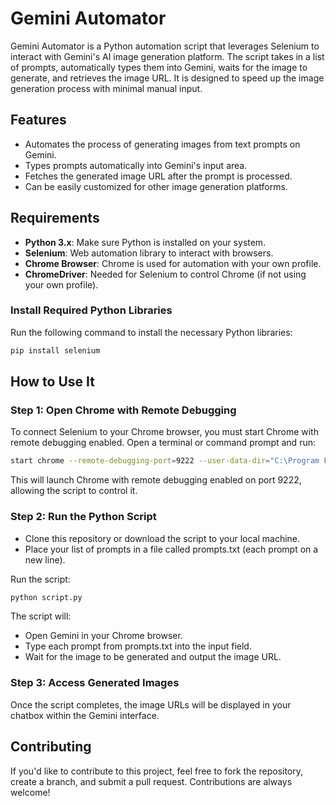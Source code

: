 # Gemini Automator
Gemini Automator is a Python automation script that leverages Selenium to interact with Gemini's AI image generation platform. The script takes in a list of prompts, automatically types them into Gemini, waits for the image to generate, and retrieves the image URL. It is designed to speed up the image generation process with minimal manual input.

## Features

- Automates the process of generating images from text prompts on Gemini.
- Types prompts automatically into Gemini's input area.
- Fetches the generated image URL after the prompt is processed.
- Can be easily customized for other image generation platforms.

## Requirements

- **Python 3.x**: Make sure Python is installed on your system.
- **Selenium**: Web automation library to interact with browsers.
- **Chrome Browser**: Chrome is used for automation with your own profile.
- **ChromeDriver**: Needed for Selenium to control Chrome (if not using your own profile).

### Install Required Python Libraries

Run the following command to install the necessary Python libraries:

```bash
pip install selenium
```

## How to Use It

### Step 1: Open Chrome with Remote Debugging
To connect Selenium to your Chrome browser, you must start Chrome with remote debugging enabled. Open a terminal or command prompt and run:

```bash
start chrome --remote-debugging-port=9222 --user-data-dir="C:\Program Files\Google\Chrome\Application\chrome.exe""
```

This will launch Chrome with remote debugging enabled on port 9222, allowing the script to control it.

### Step 2: Run the Python Script
- Clone this repository or download the script to your local machine.
- Place your list of prompts in a file called prompts.txt (each prompt on a new line).

Run the script:

```bash
python script.py
```
The script will:

- Open Gemini in your Chrome browser.
- Type each prompt from prompts.txt into the input field.
- Wait for the image to be generated and output the image URL.

### Step 3: Access Generated Images
Once the script completes, the image URLs will be displayed in your chatbox within the Gemini interface.

## Contributing
If you'd like to contribute to this project, feel free to fork the repository, create a branch, and submit a pull request. Contributions are always welcome!
